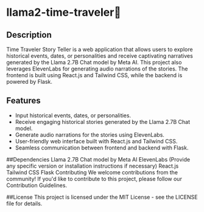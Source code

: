 # llama2-time-traveler🦙


## Description

Time Traveler Story Teller is a web application that allows users to explore historical events, dates, or personalities and receive captivating narratives generated by the Llama 2.7B Chat model by Meta AI. This project also leverages ElevenLabs for generating audio narrations of the stories. The frontend is built using React.js and Tailwind CSS, while the backend is powered by Flask.

## Features

- Input historical events, dates, or personalities.
- Receive engaging historical stories generated by the Llama 2.7B Chat model.
- Generate audio narrations for the stories using ElevenLabs.
- User-friendly web interface built with React.js and Tailwind CSS.
- Seamless communication between frontend and backend with Flask.


##Dependencies
Llama 2.7B Chat model by Meta AI
ElevenLabs (Provide any specific version or installation instructions if necessary)
React.js
Tailwind CSS
Flask
Contributing
We welcome contributions from the community! If you'd like to contribute to this project, please follow our Contribution Guidelines.

##License
This project is licensed under the MIT License - see the LICENSE file for details.

